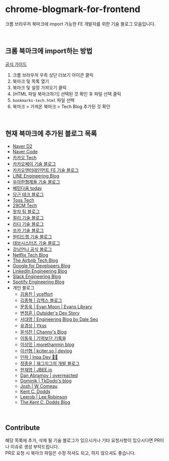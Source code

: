 # chrome-blogmark-for-frontend
크롬 브라우저 북마크에 import 가능한 FE 개발자를 위한 기술 블로그 모음입니다.

<br/>

## 크롬 북마크에 import하는 방법
[공식 가이드](https://support.google.com/chrome/answer/96816?hl=ko)

1. 크롬 브라우저 우측 상단 더보기 아이콘 클릭
2. 북마크 및 목록 열기
3. 북마크 및 설정 가져오기 클릭
4. [HTML 파일 북마크하기] 선택된 것 확인 후 파일 선택 클릭
5. `bookmarks-tech.html` 파일 선택
6. 북마크 > 가져온 북마크 > Tech Blog 추가된 것 확인

<br/>

## 현재 북마크에 추가된 블로그 목록
* [Naver D2](https://d2.naver.com/home)
* [Naver Code](https://code.naver.com/main/)
* [카카오 Tech](https://tech.kakao.com/)
* [카카오페이 기술 블로그](https://tech.kakaopay.com/)
* [카카오엔터테인먼트 FE 기술 블로그](https://fe-developers.kakaoent.com/)
* [LINE Engineering Blog](https://engineering.linecorp.com/ko/blog)
* [우아한형제들 기술 블로그](https://techblog.woowahan.com/)
* [배민다움 today](https://story.baemin.com/)
* [당근 테크 블로그](https://medium.com/daangn)
* [Toss Tech](https://toss.tech/tech)
* [29CM Tech](https://medium.com/29cm)
* [왓챠 팀 블로그](https://medium.com/watcha)
* [컬리 기술 블로그](https://helloworld.kurly.com/)
* [리디 기술 블로그](https://ridicorp.com/story-category/tech-blog/)
* [쏘카 기술 블로그](https://tech.socarcorp.kr/)
* [원티드랩 기술 블로그](https://medium.com/wantedjobs)
* [데브시스터즈 기술 블로그](https://tech.devsisters.com/)
* [강남언니 공식 블로그](https://blog.gangnamunni.com/blog/tech/)
* [Netflix Tech Blog](https://netflixtechblog.com/)
* [The Airbnb Tech Blog](https://medium.com/airbnb-engineering)
* [Google for Developers Blog](https://developers.googleblog.com/)
* [LinkedIn Engineering Blog](https://engineering.linkedin.com/blog)
* [Slack Engineering Blog](https://slack.engineering/)
* [Spotify Engineering Blog](https://engineering.atspotify.com/)
* 개인 블로그
  * [김용찬 | yceffort](https://yceffort.kr/)
  * [김종혁 | 김맥스 블로그](https://maxkim-j.github.io/)
  * [문동욱 | Evan Moon | Evans Library](https://evan-moon.github.io/)
  * [변정훈 | Outsider's Dev Story](https://blog.outsider.ne.kr/)
  * [서대영 | Engineering Blog by Dale Seo](https://www.daleseo.com/)
  * [유경상 | Ykss](https://ykss.netlify.app/)
  * [윤석찬 | Channy's Blog](https://channy.creation.net/)
  * [이동욱 | 기억보단 기록을](https://jojoldu.tistory.com/)
  * [이상민 | morethanmin blog](https://morethanmin.com/)
  * [이선협 | kciter.so | devlog](https://kciter.so/)
  * [인파 | Inpa Dev 👨‍💻](https://inpa.tistory.com/)
  * [정종윤 | 재그지그의 개발 블로그](https://wormwlrm.github.io/)
  * [한재엽 | JBEE.io](https://jbee.io/)
  * [Dan Abramov | overreacted](https://overreacted.io/)
  * [Dominik | TkDodo's blog](https://tkdodo.eu/blog/)
  * [Josh | W Comeau](https://www.joshwcomeau.com/)
  * [Kent C. Dodds](https://kentcdodds.com/)
  * [Leerob | Lee Robinson](https://leerob.io/)
  * [The Kent C. Dodds Blog](https://kentcdodds.com/blog)
<br/>

## Contribute
해당 목록에 추가, 삭제 될 기술 블로그가 있으시거나 기타 요청사항이 있으시다면 PR이나 이슈로 생성 부탁드립니다. <br/>
PR로 요청 시 북마크 파일은 수정 하셔도 되고, 하지 않으셔도 좋습니다.
